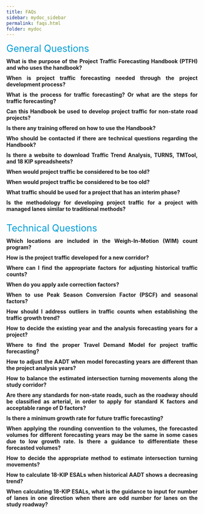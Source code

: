 ```yaml
---
title: FAQs
sidebar: mydoc_sidebar
permalink: faqs.html
folder: mydoc
---
```


<style>
  div{
    text-align:justify;
    };

</style>


<html>
<head>
    
<style>
        .faq {
            margin: 10px 0;
            cursor: pointer;
            font-weight:bold;
        }

        .answer {
            display: none;
            margin-left: 2rem;
        }

        .answer ol li{
          margin: 0.3rem 0;
        }

        .faq:hover {
            color: #015CAE; 
        }


</style>
</head>
<body>
<div style="color:#009dd6; font-size:25px">General Questions</div>
<div class="faq" onclick="toggleAnswer('answer1')">What is the purpose of the Project Traffic Forecasting Handbook (PTFH) and who uses the handbook?</div>
<div class="answer" id="answer1">
As stated in <a href="https://xinyadani.github.io/jekyll-web.io/1_2.html" target="_blank">Section 1.2</a>, the purpose of the PTFH is to describe policies and procedures accepted by the FDOT and offer guidelines on principles and techniques for preparing project traffic required by various stages of the project development process. The objective is to help standardize the traffic forecasting process that will result in consistent and defendable project traffic on all applicable transportation projects.<div style="margin:0.6rem 0"></div>

As for who uses the handbook, the intended audience is transportation engineers and planners who develop project traffic for various highway projects for FDOT and its partner agencies in the state of Florida. This Handbook may be used by local governments and other agencies to review, accept, or approve project traffic developed for highway projects within their jurisdictions.
</div>

<div class="faq" onclick="toggleAnswer('answer2')">When is project traffic forecasting needed through the project development process?</div>
<div class="answer" id="answer2">
As outlined in <a href="https://xinyadani.github.io/jekyll-web.io/index.html" target="_blank">Section 1.1</a>, project traffic forecasting plays an integral role in the project development process. It helps decision-makers evaluate their options and select the best alternatives to meet project goals and objectives. Here are the key stages in the project development process where traffic forecasting is typically required:
<ol>
<li style="margin:0.3rem 0">Corridor: used to make decisions with important capacity and capital investment implications. The Corridor Traffic Forecasting is required before establishing a new alignment or widening of an existing facility.</li>
<li style="margin:0.3rem 0">Project: used to develop lane configuration requirements for intersection designs, and to evaluate the operational efficiency of proposed improvements. It is also required for reconstruction, resurfacing, lane addition, bridge replacement, new roadway projects, and major intersection improvements.</li> 
<li style="margin:0.3rem 0">18-KIP ESAL: required for the pavement design for new construction, reconstruction, and RRR projects that require a structural loading forecast.</li>
</ol>
In summary, project traffic forecasting is needed at various stages throughout the project development process to inform decision-making and design considerations.
</div>



<div class="faq" onclick="toggleAnswer('answer3')">What is the process for traffic forecasting? Or what are the steps for traffic forecasting?</div>
<div class="answer" id="answer3">

The PTFH describes the three forecasting processes which include Corridor, Project, and the 18-KIP ESAL in detail. <a href="https://xinyadani.github.io/jekyll-web.io/4_1.html" target="_blank">Chapter 4</a> provides guidance on the use of models to develop traffic projections for project, corridor, and RRR projects. Please refer to the following for a more detailed illustration of steps for traffic forecasting:
<ol>
<li>Corridor Traffic Forecasting Process: Figure 4-1</li>
<li>Project Traffic Forecasting Process: Figure 4-2</li>
<li>ESAL Forecasting Process: Figure 8-1</li>
</ol>
If an acceptable model is not available for a project, then refer to <a href="https://xinyadani.github.io/jekyll-web.io/5_4.html" target="_blank">Section 5.4</a>.
</div>


<div class="faq" onclick="toggleAnswer('answer4')">Can this Handbook be used to develop project traffic for non-state road projects?</div>
<div class="answer" id="answer4">
As stated in <a href="https://xinyadani.github.io/jekyll-web.io/1_2.html" target="_blank">Section 1.2</a>, this Handbook may be used by local governments and other agencies to review, accept, or approve project traffic developed for highway projects within their jurisdictions. The specific use of the PTFH for non-state road projects would depend on the policies and guidelines of the organization or jurisdiction overseeing the project. It's essential to consult with the relevant local or regional transportation authorities and agencies. They may have their own traffic forecasting guidelines or standards that need to be followed. The PTFH is typically associated with the FDOT and is designed to provide guidance and standards for traffic forecasting specifically within the state of Florida.
</div>


<div class="faq" onclick="toggleAnswer('answer5')">Is there any training offered on how to use the Handbook?</div>
<div class="answer" id="answer5">
Please visit the following website to check the available trainings and webinars offered the Systems Implementation Office:<div style="margin:0.6rem 0"></div>
<a href="https://www.fdot.gov/planning/systems/systems-management/trainings-webinars" target="_blank">https://www.fdot.gov/planning/systems/systems-management/trainings-webinars</a>
</div>

<div class="faq" onclick="toggleAnswer('answer6')">Who should be contacted if there are technical questions regarding the Handbook?</div>
<div class="answer" id="answer6">
Please contact the FDOT Systems Implementation Office and the contact information is provided on the following website:<div style="margin:0.6rem 0"></div>
<a href="https://www.fdot.gov/planning/systems/Systems-Management.shtm" target="_blank">https://www.fdot.gov/planning/systems/Systems-Management.shtm</a>
</div>

<div class="faq" onclick="toggleAnswer('answer7')">Is there a website to download Traffic Trend Analysis, TURNS, TMTool, and 18 KIP spreadsheets?</div>
<div class="answer" id="answer7">
Yes, the spreadsheets can be downloaded from the following website:<div style="margin:0.6rem 0"></div>
<a href="https://www.fdot.gov/planning/systems/systems-management/systems-management-documents" target="_blank">https://www.fdot.gov/planning/systems/systems-management/systems-management-documents</a><div style="margin:0.6rem 0"></div>
Also, the download link is included in the PTFH chapters to introduce these tools.
</div>

<div class="faq" onclick="toggleAnswer('answer8')">When would project traffic be considered to be too old?</div>
<div class="answer" id="answer8">
In general, it's recommended to use the most recent and relevant traffic data available for project analysis. Project traffic data can become outdated over time, and determining when it is considered "too old" depends on several factors, including the purpose of the data, the land use change in the area, and the specific project or analysis in question. When using older data, it's important to acknowledge its limitations and consider the potential need for adjustments or validation to account for changes in traffic patterns over time.<div style="margin:0.6rem 0"></div>
As stated in Part 1 Section 4.2.2 of the <a href="https://www.fdot.gov/environment/pubs/pdeman/pdeman-current" target="_blank">PD&E Manual</a>, effective July 1, 2023, the planning product being adopted into the NEPA analysis was approved within the 5-year period ending on the date on which the information is adopted or incorporated by reference.
</div>


<div class="faq" onclick="toggleAnswer('answer9')">When would project traffic be considered to be too old?</div>
<div class="answer" id="answer9">
In general, it's recommended to use the most recent and relevant traffic data available for project analysis. Project traffic data can become outdated over time, and determining when it is considered "too old" depends on several factors, including the purpose of the data, the land use change in the area, and the specific project or analysis in question. When using older data, it's important to acknowledge its limitations and consider the potential need for adjustments or validation to account for changes in traffic patterns over time.<div style="margin:0.6rem 0"></div>
As stated in Part 1 Section 4.2.2 of the <a href="https://www.fdot.gov/environment/pubs/pdeman/pdeman-current" target="_blank">PD&E Manual</a>, effective July 1, 2023, the planning product being adopted into the NEPA analysis was approved within the 5-year period ending on the date on which the information is adopted or incorporated by reference.
</div>


<div class="faq" onclick="toggleAnswer('answer10')">What traffic should be used for a project that has an interim phase?</div>
<div class="answer" id="answer10">
As outlined in <a href="https://xinyadani.github.io/jekyll-web.io/4_7.html" target="_blank">Section 4.7</a>, the traffic for interim phase can be obtained from model outputs in the developed interim phase land use and network scenarios. If the interim phase is defined as a year between the opening year and the design year without project changes, the interim phase traffic can be developed by interpolating between the opening year and design year traffic.
</div>

<div class="faq" onclick="toggleAnswer('answer11')">Is the methodology for developing project traffic for a project with managed lanes similar to traditional methods?</div>
<div class="answer" id="answer11">
Project traffic forecasts for managed lanes require an additional level of effort compared with the traditional forecasting methods provided in this Handbook. Please refer to Chapter 9 for project traffic for tolled managed lanes. In addition, FDOT has developed a Managed Lanes Guidebook to provide guidance on the planning and implementation processes of managed lanes projects and associated technical, organizational, and outreach requirements. The intent of <a href="https://xinyadani.github.io/jekyll-web.io/9_1.html" target="_blank">Chapter 9</a> is to supplement the <a href="https://fdotwww.blob.core.windows.net/sitefinity/docs/default-source/planning/systems/systems-management/document-repository/managed-lanes/mlg-2023-final_feb-2023_online.pdf?sfvrsn=c85fd183_2" target="_blank">FDOT Managed Lanes Guidebook</a> and provide additional guidance on the development of project traffic during the project development process for Express Lanes. This chapter is not intended for use in traffic and revenue studies.
</div>
<br>


<div style="color:#009dd6; font-size:25px;">Technical Questions</div>

<div class="faq" onclick="toggleAnswer('answer12')">Which locations are included in the Weigh-In-Motion (WIM) count program?</div>
<div class="answer" id="answer12">
The WIM locations can be found on the Florida Traffic Online (FTO) website by selecting the layer of WIM Locations. Additional information is provided in the following link:<div style="margin:0.6rem 0"></div>
<a href="https://www.fdot.gov/mcsaw/weighstationlisting.shtm" target="_blank">https://www.fdot.gov/mcsaw/weighstationlisting.shtm</a>
</div>

<div class="faq" onclick="toggleAnswer('answer13')">How is the project traffic developed for a new corridor?</div>
<div class="answer" id="answer13">
As stated in <a href="https://xinyadani.github.io/jekyll-web.io/4_2.html" target="_blank">Section 4.2.1</a>, the traffic forecasting for a new corridor or improving existing facilities follows the seven-step corridor traffic forecasting process shown in <a href="https://xinyadani.github.io/jekyll-web.io/4_2.html" target="_blank">Figure 4-1</a>. Utilizing travel demand models to simulate traffic patterns on the new corridor involves developing a model scenario that represents the anticipated traffic flow, considering the roadway's design and surrounding land uses. Please refer to <a href="https://xinyadani.github.io/jekyll-web.io/4_7.html" target="_blank">Section 4.7.2</a> for reasonableness checks on future year forecasts and <a href="https://xinyadani.github.io/jekyll-web.io/5_4.html" target="_blank">Section 5.4</a> for DDHV development on a new facility.
</div>

<div class="faq" onclick="toggleAnswer('answer14')">Where can I find the appropriate factors for adjusting historical traffic counts?</div>
<div class="answer" id="answer14">
Historical traffic counts are typically used to establish traffic growth trends. There are no specific factors for adjusting historical traffic counts if the count data obtained from the FTO website is already AADTs. Otherwise, please refer to <a href="https://xinyadani.github.io/jekyll-web.io/2_5.html" target="_blank">Section 2.5.1</a> for converting ADT to AADT. Additional checks may be conducted to see if the count data is computed (field collected) or estimated due to various reasons that the data collection could not be performed for the specific year(s), or if the count data had experienced significant impacts such as the COVID-19 pandemic.
</div>

<div class="faq" onclick="toggleAnswer('answer15')">When do you apply axle correction factors?</div>
<div class="answer" id="answer15">
As stated in <a href="https://xinyadani.github.io/jekyll-web.io/2_4.html" target="_blank">Sections 2.4.1 and 2.4.2</a>, Seasonal Factor Category is determined by using traffic data collected from permanent count location to develop monthly seasonal factor and weekly factor. ACF are determined by using the data from continuous and short-term classification counts following the guidelines as described in the <a href="https://www.fhwa.dot.gov/policyinformation/tmguide/" target="_blank">FHWA Traffic Monitoring Guide</a>. The seasonal and axle factors can be downloaded from the FTO website by selecting the Traffic Reports in terms of Peak Season Factor Category and Weekly Axle Factor Category. More details of using the reports are included in <a href="https://xinyadani.github.io/jekyll-web.io/2_9.html" target="_blank">Sections 2.9.1 and 2.9.2</a>.
</div>

<div class="faq" onclick="toggleAnswer('answer16')">When to use Peak Season Conversion Factor (PSCF) and seasonal factors?</div>
<div class="answer" id="answer16">
Seasonal Factors (SF) are used to convert an average weekday 24-hour traffic count to AADT. Peak Season Conversion Factors (PSCF) are used to convert a 24-hour count, representing the average weekday daily traffic, to PSWADT. Please refer to <a href="https://xinyadani.github.io/jekyll-web.io/4_7.html" target="_blank">Section 4.7.3</a> for more details.
</div>

<div class="faq" onclick="toggleAnswer('answer17')">How should I address outliers in traffic counts when establishing the traffic growth trend?</div>
<div class="answer" id="answer17">
Addressing outliers in traffic counts is essential when establishing a traffic growth trend to ensure that the trend accurately reflects the typical traffic patterns. Here are recommendations to address outliers:<div style="margin:0.6rem 0"></div>
1. Identify Outliers: start by identifying outliers in the traffic count data. Outliers are data points that significantly deviate from the overall trend or pattern. Common techniques for identifying outliers include visual inspection of data plots, statistical methods, and automated outlier detection algorithms.<div style="margin:0.6rem 0"></div>
2. Understand the Source of Outliers: investigate the reasons behind the outliers. Outliers can result from various factors, such as data collection errors, equipment malfunctions, extreme weather events, accidents, construction, or special events. Understanding the source of outliers is crucial for deciding how to address them.<div style="margin:0.6rem 0"></div>
3. Statistical Methods: consider applying statistical methods to handle outliers, such as replacing outliers with the nearest non-outlying values, removing a fixed percentage of the most extreme outliers from the dataset.
</div>

<div class="faq" onclick="toggleAnswer('answer18')">How to decide the existing year and the analysis forecasting years for a project?</div>
<div class="answer" id="answer18">
For project traffic forecasting purposes, the base year is the year when system data is collected to evaluate the existing conditions and establish the purpose and needs of a project. Please refer to <a href="https://xinyadani.github.io/jekyll-web.io/4_2.html" target="_blank">Section 4.2.3</a> for more details. If a different existing or analysis forecasting year is proposed, please clearly document your rationale for selecting the existing and forecasting years. Ultimately, the choice of existing and forecasting years should align with the project's objectives and requirements. It should also consider the availability of reliable data and account for factors that may impact transportation conditions over the chosen timeframe. The FDOT Project Manager and other relevant stakeholders should be consulted to establish analysis years before the project begins.
</div>

<div class="faq" onclick="toggleAnswer('answer19')">Where to find the proper Travel Demand Model for project traffic forecasting?</div>
<div class="answer" id="answer19">
Please refer to <a href="https://xinyadani.github.io/jekyll-web.io/4_3.html" target="_blank">Section 4.3.5</a> for travel demand models available in Florida. Additional information can be found from the following <a href="https://www.fsutmsonline.net/index.php/model_pages/model_pages/" target="_blank">FSUTMS Web Portal</a>.
</div>

<div class="faq" onclick="toggleAnswer('answer20')">How to adjust the AADT when model forecasting years are different than the project analysis years?</div>
<div class="answer" id="answer20">
As mentioned in Section 4.2.3, in many cases, the model base year is different from the project base year. Likewise, the forecast year of the model could be different than the design year of the project. Standard data processing procedures, such as linear interpolation or extrapolation, should be used to ensure that the model provides traffic forecasts for both the opening and design year of the project.
</div>

<div class="faq" onclick="toggleAnswer('answer21')">How to balance the estimated intersection turning movements along the study corridor?</div>
<div class="answer" id="answer21">
Manually balancing the estimated intersection turning movements can be time and labor intensive and presents challenge with review and quality control, especially with large project areas. It is recommended that count data be adjusted and balanced between upstream and downstream locations using Excel spreadsheets or other tools that can help with review and quality control. There are several methods considered for balancing: split the difference between intersections, higher volume distributed to all movements, higher volume distributed to through movements, spreadsheet link volume forcing, and a combination of all or some of the other methods. In addition, Synchro can be used as a tool for intersection turning movements balancing, especially along arterial corridors where signal timing and other traffic analyses are being conducted. Synchro can display the traffic volume imbalance along a link, which can help expedite the balancing process.<div style="margin:0.6rem 0"></div>
As specified in Section 5.8 Quality Assurance of <a href="https://fdotwww.blob.core.windows.net/sitefinity/docs/default-source/planning/systems/systems-management/document-repository/traffic-analysis/traffic-analysis-handbook_05-2021.pdf?sfvrsn=cecdd23b_2" target="_blank">2021 FDOT Traffic Analysis Handbook</a>, a 10% difference between upstream and downstream counts for location with no known traffic sources or sinks (such as driveways or parking garage) is considered acceptable. However, some districts have more stringent requirements, such as 7%. Please consult with the individual districts to establish the minimum acceptable threshold.
</div>

<div class="faq" onclick="toggleAnswer('answer22')">Are there any standards for non-state roads, such as the roadway should be classified as arterial, in order to apply for standard K factors and acceptable range of D factors?</div>
<div class="answer" id="answer22">
As stated in <a href="https://xinyadani.github.io/jekyll-web.io/2_5.html" target="_blank">Section 2.5.2.2</a>, a new approach to developing the Standard K Factors considers context classification, area type, and facility type of a roadway segment. It is recommended that the selected K Factor for a project fall within the K Factor Range. With the new K Factor Range, there could still be cases where the K Factor Range may not directly apply. In such cases, short-term traffic counts that include both weekdays and weekends should be collected. K Factors should be developed by analyzing the short-term traffic counts and relevant traffic information from FTO, if available.<div style="margin:0.6rem 0"></div>
As stated in <a href="https://xinyadani.github.io/jekyll-web.io/2_5.html" target="_blank">Section 2.5.3.2</a>, If traffic counts for the project site are not available, obtain short-term traffic counts to determine hourly traffic volume distribution. This will allow the identification of the peak hour of the day and peak direction during the peak hour. If no counts are available, the intersecting roadways that are non-state maintained will use the same D-Factor as the project roadway on the state highway system. The D-Factors should be checked to see if they are within the allowable range.
</div>

<div class="faq" onclick="toggleAnswer('answer23')">Is there a minimum growth rate for future traffic forecasting?</div>
<div class="answer" id="answer23">
There is no specific minimum growth rate prescribed universally for future traffic forecasting because the rate of traffic growth can vary significantly depending on the region, location, type of road, economic conditions, and other factors. In the case that the calculated traffic growth rate is unreasonably higher or lower than growth rates from other sources, a comprehensive traffic growth rate should be established using more data sources. It is recommended that the expected population or employment growth of the area and the overall average traffic growth rate for all roadways in the area be considered. When a trend analysis produces minimal or negative traffic growth rates, a minimum traffic growth rate of 0.5 percent annually is currently applied to traffic forecasting in some districts, but it is recommended to work with individual district offices to establish the appropriate minimum growth rate for the study at hand.
</div>

<div class="faq" onclick="toggleAnswer('answer24')">When applying the rounding convention to the volumes, the forecasted volumes for different forecasting years may be the same in some cases due to low growth rate. Is there a guidance to differentiate these forecasted volumes?</div>
<div class="answer" id="answer24">
Currently there is no specific guidance to differentiate these forecasted volumes in this case. Additional documentation or reporting a volume as "between 10,000 and 10,500 vehicles per day” may help understand how the forecasts were derived.
</div>

<div class="faq" onclick="toggleAnswer('answer25')">How to decide the appropriate method to estimate intersection turning movements?</div>
<div class="answer" id="answer25">
Please refer to <a href="https://xinyadani.github.io/jekyll-web.io/7_8.html" target="_blank">Section 7.8</a> regarding the two main tools used in Florida for developing turning movement volumes. 
</div>

<div class="faq" onclick="toggleAnswer('answer26')">How to calculate 18-KIP ESALs when historical AADT shows a decreasing trend?</div>
<div class="answer" id="answer26">
Please refer to Step 6 of <a href="https://xinyadani.github.io/jekyll-web.io/8_6.html" target="_blank">Section 8.6</a> as the example shows a negative growth and considers other factors to calculate 18-KIP ESALs.
</div>

<div class="faq" onclick="toggleAnswer('answer27')">When calculating 18-KIP ESALs, what is the guidance to input for number of lanes in one direction when there are odd number for lanes on the study roadway?</div>
<div class="answer" id="answer27">
The newly released ESAL tool has updated the input for number of lanes from “one direction” to “by direction” (See <a href="https://xinyadani.github.io/jekyll-web.io/8_6.html" target="_blank">Figure 8-13</a>).
</div>











<script>
    function toggleAnswer(id) {
        var answer = document.getElementById(id);
        if (answer.style.display === "block") {
            answer.style.display = "none";
        } else {
            answer.style.display = "block";
        }
    }
</script>
</body>
</html>

